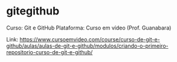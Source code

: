 # gitegithub
 Curso: Git e GitHub
 Plataforma: Curso em vídeo (Prof. Guanabara)

 Link: https://www.cursoemvideo.com/course/curso-de-git-e-github/aulas/aulas-de-git-e-github/modulos/criando-o-primeiro-repositorio-curso-de-git-e-github/
